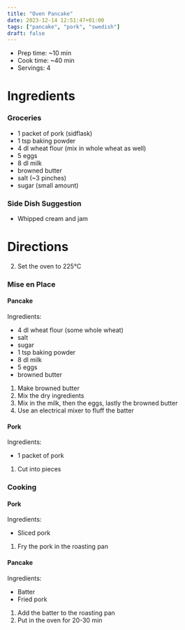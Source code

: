 ```yaml
---
title: "Oven Pancake"
date: 2023-12-14 12:51:47+01:00
tags: ["pancake", "pork", "swedish"]
draft: false
---
```


- Prep time: ~10 min
- Cook time: ~40 min
- Servings: 4

# Ingredients

### Groceries

- 1 packet of pork (sidflask)
- 1 tsp baking powder
- 4 dl wheat flour (mix in whole wheat as well)
- 5 eggs
- 8 dl milk
- browned butter
- salt (~3 pinches)
- sugar (small amount)

### Side Dish Suggestion

- Whipped cream and jam

# Directions

2. Set the oven to 225°C

### Mise en Place

#### Pancake

Ingredients:

- 4 dl wheat flour (some whole wheat)
- salt
- sugar
- 1 tsp baking powder
- 8 dl milk
- 5 eggs
- browned butter

1. Make browned butter
2. Mix the dry ingredients
3. Mix in the milk, then the eggs, lastly the browned butter
4. Use an electrical mixer to fluff the batter

#### Pork

Ingredients:
- 1 packet of pork

1. Cut into pieces

### Cooking

#### Pork

Ingredients:
- Sliced pork

1. Fry the pork in the roasting pan

#### Pancake

Ingredients:
- Batter
- Fried pork

1. Add the batter to the roasting pan
2. Put in the oven for 20-30 min
